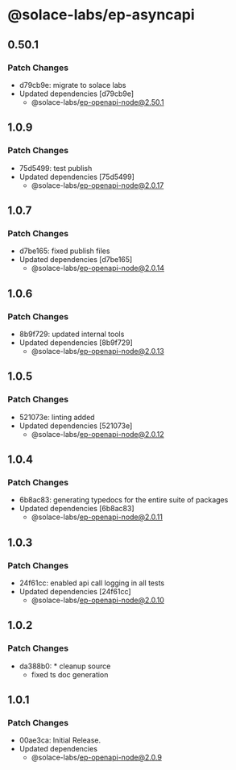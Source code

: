 # @solace-labs/ep-asyncapi

## 0.50.1

### Patch Changes

- d79cb9e: migrate to solace labs
- Updated dependencies [d79cb9e]
  - @solace-labs/ep-openapi-node@2.50.1

## 1.0.9

### Patch Changes

- 75d5499: test publish
- Updated dependencies [75d5499]
  - @solace-labs/ep-openapi-node@2.0.17

## 1.0.7

### Patch Changes

- d7be165: fixed publish files
- Updated dependencies [d7be165]
  - @solace-labs/ep-openapi-node@2.0.14

## 1.0.6

### Patch Changes

- 8b9f729: updated internal tools
- Updated dependencies [8b9f729]
  - @solace-labs/ep-openapi-node@2.0.13

## 1.0.5

### Patch Changes

- 521073e: linting added
- Updated dependencies [521073e]
  - @solace-labs/ep-openapi-node@2.0.12

## 1.0.4

### Patch Changes

- 6b8ac83: generating typedocs for the entire suite of packages
- Updated dependencies [6b8ac83]
  - @solace-labs/ep-openapi-node@2.0.11

## 1.0.3

### Patch Changes

- 24f61cc: enabled api call logging in all tests
- Updated dependencies [24f61cc]
  - @solace-labs/ep-openapi-node@2.0.10

## 1.0.2

### Patch Changes

- da388b0: \* cleanup source
  - fixed ts doc generation

## 1.0.1

### Patch Changes

- 00ae3ca: Initial Release.
- Updated dependencies
  - @solace-labs/ep-openapi-node@2.0.9
